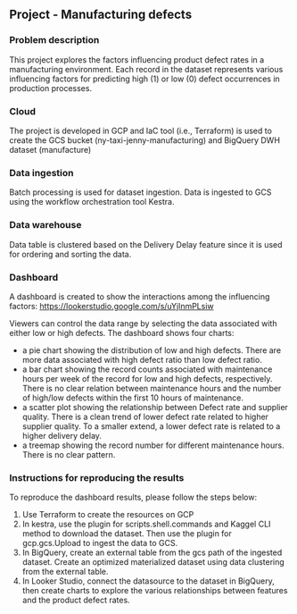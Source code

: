 ## Project - Manufacturing defects

### Problem description

This project explores the factors influencing product defect rates in a manufacturing environment. Each record in the dataset represents various influencing factors for predicting high (1) or low (0) defect occurrences in production processes.

### Cloud
The project is developed in GCP and IaC tool (i.e., Terraform) is used to create the GCS bucket (ny-taxi-jenny-manufacturing) and BigQuery DWH dataset (manufacture)

### Data ingestion 
Batch processing is used for dataset ingestion. Data is ingested to GCS using the workflow orchestration tool Kestra. 

### Data warehouse

Data table is clustered based on the Delivery Delay feature since it is used for ordering and sorting the data.

### Dashboard
A dashboard is created to show the interactions among the influencing factors: <https://lookerstudio.google.com/s/uYjlnmPLsiw>

Viewers can control the data range by selecting the data associated with either low or high defects. The dashboard shows four charts:

- a pie chart showing the distribution of low and high defects. There are more data associated with high defect ratio than low defect ratio. 
- a bar chart showing the record counts associated with maintenance hours per week of the record for low and high defects, respectively. There is no clear relation between maintenance hours and the number of high/low defects within the first 10 hours of maintenance. 
- a scatter plot  showing the relationship between  Defect rate and supplier quality. There is a clean  trend of lower defect rate related to higher supplier quality. To a smaller extend, a lower defect rate is related to a higher delivery delay. 
- a treemap showing the record number for different maintenance hours. There is no clear pattern. 

### Instructions for reproducing the results
To reproduce the dashboard results, please follow the steps below:

1. Use Terraform to create the resources on GCP
2. In kestra, use the plugin for scripts.shell.commands and Kaggel CLI method to download the dataset. Then use the plugin for gcp.gcs.Upload to ingest the data to GCS.
3. In BigQuery, create an external table from the gcs path of the ingested dataset. Create an optimized materialized dataset using data clustering from the external table. 
4. In Looker Studio, connect the datasource to the dataset in BigQuery, then create charts to explore the various relationships between features and the product  defect rates.  